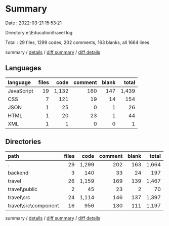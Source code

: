 # Summary

Date : 2022-03-21 15:53:21

Directory e:\Education\travel log

Total : 29 files,  1299 codes, 202 comments, 163 blanks, all 1664 lines

summary / [details](details.md) / [diff summary](diff.md) / [diff details](diff-details.md)

## Languages
| language | files | code | comment | blank | total |
| :--- | ---: | ---: | ---: | ---: | ---: |
| JavaScript | 19 | 1,132 | 160 | 147 | 1,439 |
| CSS | 7 | 121 | 19 | 14 | 154 |
| JSON | 1 | 25 | 0 | 1 | 26 |
| HTML | 1 | 20 | 23 | 1 | 44 |
| XML | 1 | 1 | 0 | 0 | 1 |

## Directories
| path | files | code | comment | blank | total |
| :--- | ---: | ---: | ---: | ---: | ---: |
| . | 29 | 1,299 | 202 | 163 | 1,664 |
| backend | 3 | 140 | 33 | 24 | 197 |
| travel | 26 | 1,159 | 169 | 139 | 1,467 |
| travel\public | 2 | 45 | 23 | 2 | 70 |
| travel\src | 24 | 1,114 | 146 | 137 | 1,397 |
| travel\src\component | 16 | 956 | 130 | 111 | 1,197 |

summary / [details](details.md) / [diff summary](diff.md) / [diff details](diff-details.md)